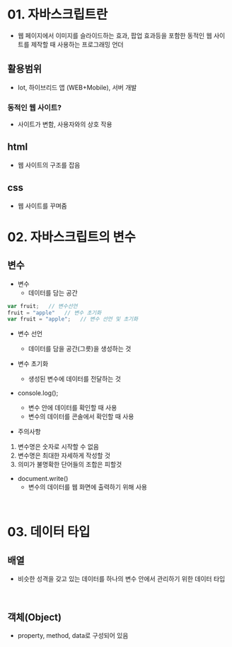 # 01. 자바스크립트란

- 웹 페이지에서 이미지를 슬라이드하는 효과, 팝업 효과등을 포함한 동적인 웹 사이트를 제작할 때 사용하는 프로그래밍 언더

## 활용범위

- Iot, 하이브리드 앱 (WEB+Mobile), 서버 개발

### 동적인 웹 사이트?
  - 사이트가 변함, 사용자와의 상호 작용

## html

- 웹 사이트의 구조를 잡음

## css

- 웹 사이트를 꾸며줌


# 02. 자바스크립트의 변수

## 변수

- 변수
    - 데이터를 담는 공간

```javascript
var fruit;   // 변수선언
fruit = "apple"   // 변수 초기화
var fruit = "apple";   // 변수 선언 및 초기화
```

- 변수 선언
    - 데이터를 담을 공간(그릇)을 생성하는 것 

- 변수 초기화
    - 생성된 변수에 데이터를 전달하는 것



- console.log();
    - 변수 안에 데이터를 확인할 때 사용  
    - 변수의 데이터를 콘솔에서 확인할 때 사용


- 주의사항

1. 변수명은 숫자로 시작할 수 없음
2. 변수명은 최대한 자세하게 작성할 것
3. 의미가 불명확한 단어들의 조합은 피할것


- document.write()
    - 변수의 데이터를 웹 화면에 출력하기 위해 사용


<br>

# 03. 데이터 타입

## 배열

- 비슷한 성격을 갖고 있는 데이터를 하나의 변수 안에서 관리하기 위한 데이터 타입

<br>

## 객체(Object)

- property, method, data로 구성되어 있음

